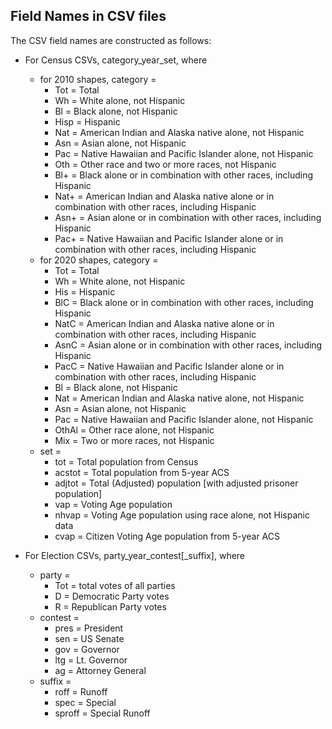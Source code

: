 ## Field Names in CSV files

The CSV field names are constructed as follows:
* For Census CSVs, category_year_set, where 
    * for 2010 shapes, category = 
        * Tot = Total
        * Wh = White alone, not Hispanic
        * Bl = Black alone, not Hispanic
        * Hisp = Hispanic
        * Nat = American Indian and Alaska native alone, not Hispanic
        * Asn = Asian alone, not Hispanic
        * Pac = Native Hawaiian and Pacific Islander alone, not Hispanic
        * Oth = Other race and two or more races, not Hispanic
        * Bl+ = Black alone or in combination with other races, including Hispanic
        * Nat+ = American Indian and Alaska native alone or in combination with other races, including Hispanic
        * Asn+ = Asian alone or in combination with other races, including Hispanic
        * Pac+ = Native Hawaiian and Pacific Islander alone or in combination with other races, including Hispanic
    * for 2020 shapes, category = 
        * Tot = Total
        * Wh = White alone, not Hispanic
        * His = Hispanic
        * BlC = Black alone or in combination with other races, including Hispanic
        * NatC = American Indian and Alaska native alone or in combination with other races, including Hispanic
        * AsnC = Asian alone or in combination with other races, including Hispanic
        * PacC = Native Hawaiian and Pacific Islander alone or in combination with other races, including Hispanic
        * Bl = Black alone, not Hispanic
        * Nat = American Indian and Alaska native alone, not Hispanic
        * Asn = Asian alone, not Hispanic
        * Pac = Native Hawaiian and Pacific Islander alone, not Hispanic
        * OthAl = Other race alone, not Hispanic
        * Mix = Two or more races, not Hispanic
    * set =
        * tot = Total population from Census
        * acstot = Total population from 5-year ACS
        * adjtot = Total (Adjusted) population [with adjusted prisoner population]
        * vap = Voting Age population
        * nhvap = Voting Age population using race alone, not Hispanic data
        * cvap = Citizen Voting Age population from 5-year ACS

* For Election CSVs, party_year_contest[_suffix], where
    * party =
        * Tot = total votes of all parties
        * D = Democratic Party votes
        * R = Republican Party votes
    * contest =
        * pres = President
        * sen = US Senate
        * gov = Governor
        * ltg = Lt. Governor
        * ag = Attorney General
    * suffix =
        * roff = Runoff
        * spec = Special
        * sproff = Special Runoff

